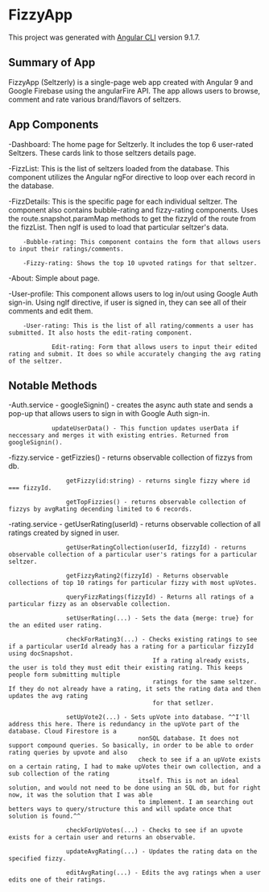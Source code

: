 # FizzyApp

This project was generated with [Angular CLI](https://github.com/angular/angular-cli) version 9.1.7.

## Summary of App

FizzyApp (Seltzerly) is a single-page web app created with Angular 9 and Google Firebase using the angularFire API.
The app allows users to browse, comment and rate various brand/flavors of seltzers. 

## App Components

-Dashboard: The home page for Seltzerly. It includes the top 6 user-rated Seltzers. These cards link to those seltzers details page.

-FizzList: This is the list of seltzers loaded from the database. This component utilizes the Angular ngFor directive to loop over each 
			record in the database.
			
-FizzDetails: This is the specific page for each individual seltzer. The component also contains bubble-rating and fizzy-rating components.
				Uses the route.snapshot.paramMap methods to get the fizzyId of the route from the fizzList. Then ngIf is used to load that particular
				seltzer's data.

		-Bubble-rating: This component contains the form that allows users to input their ratings/comments. 
		
		-Fizzy-rating: Shows the top 10 upvoted ratings for that seltzer. 
	
-About: Simple about page.

-User-profile: This component allows users to log in/out using Google Auth sign-in. Using ngIf directive, if user is signed in, they can see 
				all of their comments and edit them. 
				
		-User-rating: This is the list of all rating/comments a user has submitted. It also hosts the edit-rating component. 
				
				Edit-rating: Form that allows users to input their edited rating and submit. It does so while accurately changing the avg rating of the seltzer. 
				

## Notable Methods

-Auth.service - googleSignin() - creates the async auth state and sends a pop-up that allows users to sign in with Google Auth sign-in.

				updateUserData() - This function updates userData if neccessary and merges it with existing entries. Returned from googleSignin().
				
				
-fizzy.service - 	getFizzies() - returns observable collection of fizzys from db.

					getFizzy(id:string) - returns single fizzy where id === fizzyId.
					
					getTopFizzies() - returns observable collection of fizzys by avgRating decending limited to 6 records. 
					
-rating.service - 	getUserRating(userId) - returns observable collection of all ratings created by signed in user.

					getUserRatingCollection(userId, fizzyId) - returns observable collection of a particular user's ratings for a particular seltzer.
					
					getFizzyRating2(fizzyId) - Returns observable collections of top 10 ratings for particular fizzy with most upVotes.
					
					queryFizzRatings(fizzyId) - Returns all ratings of a particular fizzy as an observable collection.
					
					setUserRating(...) - Sets the data {merge: true} for the an edited user rating.
					
					checkForRating3(...) - Checks existing ratings to see if a particular userId already has a rating for a particular fizzyId using docSnapshot.
											If a rating already exists, the user is told they must edit their existing rating. This keeps people form submitting multiple
											ratings for the same seltzer. If they do not already have a rating, it sets the rating data and then updates the avg rating
											for that setlzer. 
											
					setUpVote2(...) - Sets upVote into database. ^^I'll address this here. There is redundancy in the upVote part of the database. Cloud Firestore is a	
										nonSQL database. It does not support compound queries. So basically, in order to be able to order rating queries by upvote and also
										check to see if a an upVote exists on a certain rating, I had to make upVotes their own collection, and a sub collection of the rating 
										itself. This is not an ideal solution, and would not need to be done using an SQL db, but for right now, it was the solution that I was able
										to implement. I am searching out betters ways to query/structure this and will update once that solution is found.^^
										
					checkForUpVotes(...) - Checks to see if an upvote exists for a certain user and returns an observable.
					
					updateAvgRating(...) - Updates the rating data on the specified fizzy.
					
					editAvgRating(...) - Edits the avg ratings when a user edits one of their ratings. 
					
					
			
					

